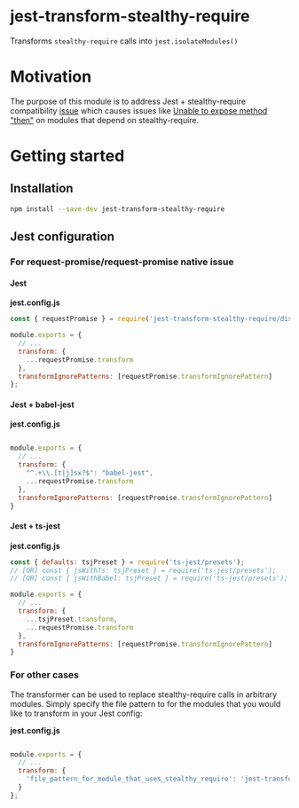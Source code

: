 # jest-transform-stealthy-require

Transforms `stealthy-require` calls into `jest.isolateModules()`

# Motivation

The purpose of this module is to address Jest + stealthy-require compatibility [issue](https://github.com/analog-nico/stealthy-require/issues/5) which causes issues like [Unable to expose method "then"](https://github.com/request/request-promise/issues/247) on modules that depend on stealthy-require.

# Getting started

## Installation
```bash
npm install --save-dev jest-transform-stealthy-require
```

## Jest configuration

### For request-promise/request-promise native issue
#### Jest
**jest.config.js**
```javascript
const { requestPromise } = require('jest-transform-stealthy-require/dist/presets');

module.exports = {
  // ...
  transform: {
    ...requestPromise.transform
  },
  transformIgnorePatterns: [requestPromise.transformIgnorePattern]
};
```
#### Jest + babel-jest
**jest.config.js**
```javascript

module.exports = {
  // ...
  transform: {
    "^.+\\.[t|j]sx?$": "babel-jest",
    ...requestPromise.transform
  },
  transformIgnorePatterns: [requestPromise.transformIgnorePattern]
}
```

#### Jest + ts-jest
**jest.config.js**
```javascript
const { defaults: tsjPreset } = require('ts-jest/presets');
// [OR] const { jsWithTs: tsjPreset } = require('ts-jest/presets');
// [OR] const { jsWithBabel: tsjPreset } = require('ts-jest/presets');

module.exports = {
  // ...
  transform: {
    ...tsjPreset.transform,
    ...requestPromise.transform
  },
  transformIgnorePatterns: [requestPromise.transformIgnorePattern]
}
```
### For other cases

The transformer can be used to replace stealthy-require calls in arbitrary modules. Simply specify the file pattern to for the modules that you would like to transform in your Jest config:

**jest.config.js**
```javascript

module.exports = {
  // ...
  transform: {
    'file_pattern_for_module_that_uses_stealthy_require': 'jest-transform-stealthy-require'
  }
};
```
